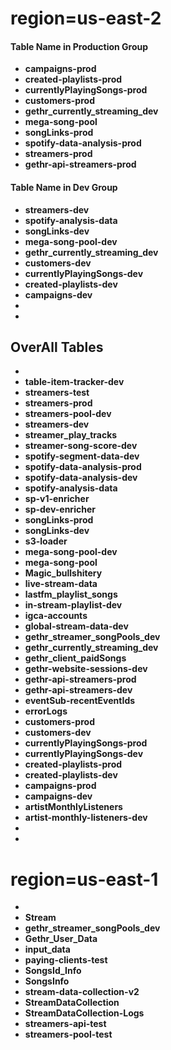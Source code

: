 # region=us-east-2

#### Table Name in **Production Group**

* **campaigns-prod**
* **created-playlists-prod**
* **currentlyPlayingSongs-prod**
* **customers-prod**
* **gethr_currently_streaming_dev**
* **mega-song-pool**
* **songLinks-prod**
* **spotify-data-analysis-prod**
* **streamers-prod**
* **gethr-api-streamers-prod**


#### Table Name in **Dev Group**

* **streamers-dev**
* **spotify-analysis-data**
* **songLinks-dev**
* **mega-song-pool-dev**
* **gethr_currently_streaming_dev**
* **customers-dev**
* **currentlyPlayingSongs-dev**
* **created-playlists-dev**
* **campaigns-dev**
*
*
## OverAll Tables
*
* **table-item-tracker-dev**
* **streamers-test**
* **streamers-prod**
* **streamers-pool-dev**
* **streamers-dev**
* **streamer_play_tracks**
* **streamer-song-score-dev**
* **spotify-segment-data-dev**
* **spotify-data-analysis-prod**
* **spotify-data-analysis-dev**
* **spotify-analysis-data**
* **sp-v1-enricher**
* **sp-dev-enricher**
* **songLinks-prod**
* **songLinks-dev**
* **s3-loader**
* **mega-song-pool-dev**
* **mega-song-pool**
* **Magic_bullshitery**
* **live-stream-data**
* **lastfm_playlist_songs**
* **in-stream-playlist-dev**
* **igca-accounts**
* **global-stream-data-dev**
* **gethr_streamer_songPools_dev**
* **gethr_currently_streaming_dev**
* **gethr_client_paidSongs**
* **gethr-website-sessions-dev**
* **gethr-api-streamers-prod**
* **gethr-api-streamers-dev**
* **eventSub-recentEventIds**
* **errorLogs**
* **customers-prod**
* **customers-dev**
* **currentlyPlayingSongs-prod**
* **currentlyPlayingSongs-dev**
* **created-playlists-prod**
* **created-playlists-dev**
* **campaigns-prod**
* **campaigns-dev**
* **artistMonthlyListeners**
* **artist-monthly-listeners-dev**
*
*
# region=us-east-1
*
* **Stream**
* **gethr_streamer_songPools_dev**
* **Gethr_User_Data**
* **input_data**
* **paying-clients-test**
* **SongsId_Info**
* **SongsInfo**
* **stream-data-collection-v2**
* **StreamDataCollection**
* **StreamDataCollection-Logs**
* **streamers-api-test**
* **streamers-pool-test**
